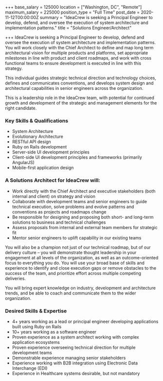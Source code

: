 +++
base_salary = 125000
location = ["Washington, DC", "Remote"]
maximum_salary = 225000
position_type = "Full Time"
post_date = 2020-11-12T00:00:00Z
summary = "IdeaCrew is seeking a Principal Engineer to develop, defend, and oversee the execution of system architecture and implementation patterns."
title = "Solutions Engineer/Architect"

+++
IdeaCrew is seeking a Principal Engineer to develop, defend and oversee the execution of system architecture and implementation patterns. You will work closely with the Chief Architect to define and map long term architectural vision for multiple products and platforms, set appropriate milestones in line with product and client roadmaps, and work with cross functional teams to ensure development is executed in line with this strategy.

This individual guides strategic technical direction and technology choices, defines and communicates conventions, and develops system design and architectural capabilities in senior engineers across the organization.

This is a leadership role in the IdeaCrew team, with potential for continued growth and development of the strategic and management elements for the right candidate.

### Key Skills & Qualifications

* System Architecture
* Evolutionary Architecture
* RESTful API design
* Ruby on Rails development
* Server-side UI development principles
* Client-side UI development principles and frameworks (primarily AngularJS)
* Mobile-first application design

### A Solutions Architect for IdeaCrew will:

* Work directly with the Chief Architect and executive stakeholders (both internal and client) on strategy and vision
* Collaborate with development teams and senior engineers to guide technical execution, solve problems and evolve patterns and conventions as projects and roadmaps change
* Be responsible for designing and proposing both short- and long-term solutions to business and technical challenges
* Assess proposals from internal and external team members for strategic fit
* Mentor senior engineers to uplift capability in our existing teams

You will also be a champion not just of our technical roadmap, but of our delivery culture – you will demonstrate thought leadership in your engagement at all levels of the organization, as well as an outcome-oriented focus to everything you do. You will use your broad base of skills and experience to identify and close execution gaps or remove obstacles to the success of the team, and prioritize effort across multiple competing deliveries.

You will bring expert knowledge on industry, development and architecture trends, and be able to coach and communicate them to the wider organization.

### Desired Skills & Expertise

* 4+ years working as a lead or principal engineer developing applications built using Ruby on Rails
* 10+ years working as a software engineer
* Proven experience as a system architect working with complex application ecosystems
* Proven experience overseeing technical direction for multiple development teams
* Demonstrable experience managing senior stakeholders
* Experience working with B2B integration using Electronic Data Interchange (EDI)
* Experience in Healthcare systems desirable, but not mandatory
